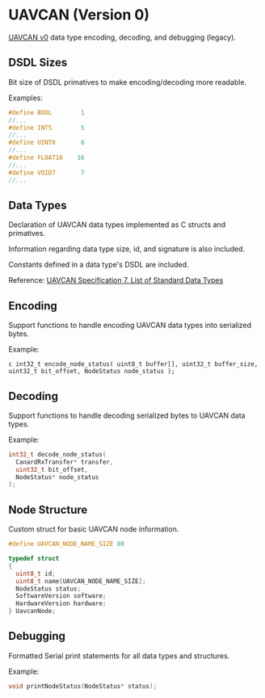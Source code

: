 # UAVCAN (Version 0)

[UAVCAN v0](legacy.uavcan.org) data type encoding, decoding, and debugging (legacy).

## DSDL Sizes

Bit size of DSDL primatives to make encoding/decoding more readable.

Examples:

```c
#define BOOL        1
//...
#define INT5        5
//...
#define UINT8       8
//...
#define FLOAT16    16
//...
#define VOID7       7
//...
```

## Data Types

Declaration of UAVCAN data types implemented as C structs and primatives.

Information regarding data type size, id, and signature is also included.

Constants defined in a data type's DSDL are included.

Reference: [UAVCAN Specification 7. List of Standard Data Types](https://legacy.uavcan.org/Specification/7._List_of_standard_data_types/)

## Encoding

Support functions to handle encoding UAVCAN data types into serialized bytes.

Example:

``c
int32_t encode_node_status(
  uint8_t buffer[],
  uint32_t buffer_size,
  uint32_t bit_offset,
  NodeStatus node_status
);
``

## Decoding

Support functions to handle decoding serialized bytes to UAVCAN data types.

Example:

```c
int32_t decode_node_status(
  CanardRxTransfer* transfer,
  uint32_t bit_offset,
  NodeStatus* node_status
);
```

## Node Structure

Custom struct for basic UAVCAN node information.

```c
#define UAVCAN_NODE_NAME_SIZE 80

typedef struct
{
  uint8_t id;
  uint8_t name[UAVCAN_NODE_NAME_SIZE];
  NodeStatus status;
  SoftwareVersion software;
  HardwareVersion hardware;
} UavcanNode;
```

## Debugging

Formatted Serial print statements for all data types and structures.

Example:

```c
void printNodeStatus(NodeStatus* status);
```
